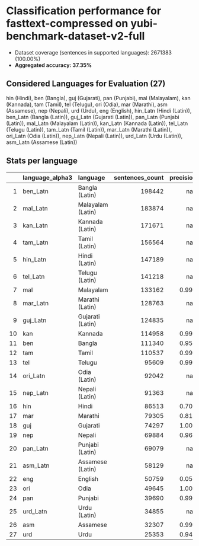 # Classification performance for fasttext-compressed on yubi-benchmark-dataset-v2-full

- Dataset coverage (sentences in supported languages): 2671383 (100.00%)
- **Aggregated accuracy: 37.35%**

<h2 id="supported-languages">Considered Languages for Evaluation (27)</h2>

hin (Hindi), ben (Bangla), guj (Gujarati), pan (Punjabi), mal (Malayalam), kan (Kannada), tam (Tamil), tel (Telugu), ori (Odia), mar (Marathi), asm (Assamese), nep (Nepali), urd (Urdu), eng (English), hin_Latn (Hindi (Latin)), ben_Latn (Bangla (Latin)), guj_Latn (Gujarati (Latin)), pan_Latn (Punjabi (Latin)), mal_Latn (Malayalam (Latin)), kan_Latn (Kannada (Latin)), tel_Latn (Telugu (Latin)), tam_Latn (Tamil (Latin)), mar_Latn (Marathi (Latin)), ori_Latn (Odia (Latin)), nep_Latn (Nepali (Latin)), urd_Latn (Urdu (Latin)), asm_Latn (Assamese (Latin))

<h2 id="metrics-per-language">Stats per language</h2>

|    | language_alpha3   | language          |   sentences_count |   precision |   recall |    f1 |     tp |     fp |      tn |     fn |
|---:|:------------------|:------------------|------------------:|------------:|---------:|------:|-------:|-------:|--------:|-------:|
|  1 | ben_Latn          | Bangla (Latin)    |            198442 |     nan     |    0.000 | 0.000 |      0 |      0 | 2472941 | 198442 |
|  2 | mal_Latn          | Malayalam (Latin) |            183874 |     nan     |    0.000 | 0.000 |      0 |      0 | 2487509 | 183874 |
|  3 | kan_Latn          | Kannada (Latin)   |            171671 |     nan     |    0.000 | 0.000 |      0 |      0 | 2499712 | 171671 |
|  4 | tam_Latn          | Tamil (Latin)     |            156564 |     nan     |    0.000 | 0.000 |      0 |      0 | 2514819 | 156564 |
|  5 | hin_Latn          | Hindi (Latin)     |            147189 |     nan     |    0.000 | 0.000 |      0 |      0 | 2524194 | 147189 |
|  6 | tel_Latn          | Telugu (Latin)    |            141218 |     nan     |    0.000 | 0.000 |      0 |      0 | 2530165 | 141218 |
|  7 | mal               | Malayalam         |            133162 |       0.996 |    0.998 | 0.995 | 132914 |    541 | 2537680 |    248 |
|  8 | mar_Latn          | Marathi (Latin)   |            128763 |     nan     |    0.000 | 0.000 |      0 |      0 | 2542620 | 128763 |
|  9 | guj_Latn          | Gujarati (Latin)  |            124835 |     nan     |    0.000 | 0.000 |      0 |      0 | 2546548 | 124835 |
| 10 | kan               | Kannada           |            114958 |       0.998 |    0.998 | 0.996 | 114676 |    269 | 2556156 |    282 |
| 11 | ben               | Bangla            |            111340 |       0.959 |    0.982 | 0.951 | 109355 |   4640 | 2555403 |   1985 |
| 12 | tam               | Tamil             |            110537 |       0.999 |    0.999 | 0.999 | 110480 |    107 | 2560739 |     57 |
| 13 | tel               | Telugu            |             95609 |       0.999 |    0.999 | 0.998 |  95480 |    104 | 2575670 |    129 |
| 14 | ori_Latn          | Odia (Latin)      |             92042 |     nan     |    0.000 | 0.000 |      0 |      0 | 2579341 |  92042 |
| 15 | nep_Latn          | Nepali (Latin)    |             91363 |     nan     |    0.000 | 0.000 |      0 |      0 | 2580020 |  91363 |
| 16 | hin               | Hindi             |             86513 |       0.707 |    0.893 | 0.679 |  77278 |  31959 | 2552911 |   9235 |
| 17 | mar               | Marathi           |             79305 |       0.819 |    0.845 | 0.762 |  67048 |  14835 | 2577243 |  12257 |
| 18 | guj               | Gujarati          |             74297 |       1.000 |    0.994 | 0.997 |  73832 |     17 | 2597069 |    465 |
| 19 | nep               | Nepali            |             69884 |       0.963 |    0.507 | 0.656 |  35440 |   1365 | 2600134 |  34444 |
| 20 | pan_Latn          | Punjabi (Latin)   |             69079 |     nan     |    0.000 | 0.000 |      0 |      0 | 2602304 |  69079 |
| 21 | asm_Latn          | Assamese (Latin)  |             58129 |     nan     |    0.000 | 0.000 |      0 |      0 | 2613254 |  58129 |
| 22 | eng               | English           |             50759 |       0.053 |    0.996 | 0.053 |  50573 | 896373 | 1724251 |    186 |
| 23 | ori               | Odia              |             49645 |       1.000 |    0.989 | 0.994 |  49077 |     10 | 2621728 |    568 |
| 24 | pan               | Punjabi           |             39690 |       0.999 |    0.992 | 0.995 |  39375 |     43 | 2631650 |    315 |
| 25 | urd_Latn          | Urdu (Latin)      |             34855 |     nan     |    0.000 | 0.000 |      0 |      0 | 2636528 |  34855 |
| 26 | asm               | Assamese          |             32307 |       0.991 |    0.854 | 0.914 |  27601 |    250 | 2638826 |   4706 |
| 27 | urd               | Urdu              |             25353 |       0.945 |    0.573 | 0.699 |  14538 |    854 | 2645176 |  10815 |